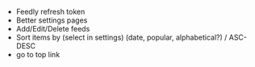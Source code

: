 - Feedly refresh token
- Better settings pages
- Add/Edit/Delete feeds
- Sort items by (select in settings) (date, popular, alphabetical?) / ASC-DESC
- go to top link

